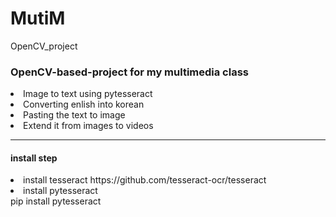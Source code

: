 # MutiM
OpenCV_project

<h3> OpenCV-based-project for my multimedia class </h3>
<li>Image to text using pytesseract</li>
<li>Converting enlish into korean</li>
<li>Pasting the text to image</li>
<li>Extend it from images to videos</li>
<hr>
<h4>install step</h4>
<li>install tesseract <a>https://github.com/tesseract-ocr/tesseract</li>
<li>install pytesseract <div color="red">pip install pytesseract</div></li>
